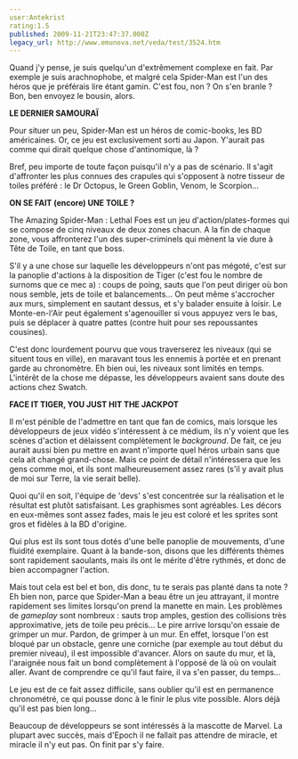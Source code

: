 ```yaml
---
user:Antekrist
rating:1.5
published: 2009-11-21T23:47:37.000Z
legacy_url: http://www.emunova.net/veda/test/3524.htm
---
```

Quand j'y pense, je suis quelqu'un d'extrêmement complexe en fait. Par exemple je suis arachnophobe, et malgré cela Spider-Man est l'un des héros que je préférais lire étant gamin. C'est fou, non ? On s'en branle ? Bon, ben envoyez le bousin, alors.  

  

**LE DERNIER SAMOURAÏ**  

Pour situer un peu, Spider-Man est un héros de comic-books, les BD américaines. Or, ce jeu est exclusivement sorti au Japon. Y'aurait pas comme qui dirait quelque chose d'antinomique, là ?  

Bref, peu importe de toute façon puisqu'il n'y a pas de scénario. Il s'agit d'affronter les plus connues des crapules qui s'opposent à notre tisseur de toiles préféré : le Dr Octopus, le Green Goblin, Venom, le Scorpion...  

  

**ON SE FAIT (encore) UNE TOILE ?**  

The Amazing Spider-Man : Lethal Foes est un jeu d'action/plates-formes qui se compose de cinq niveaux de deux zones chacun. A la fin de chaque zone, vous affronterez l'un des super-criminels qui mènent la vie dure à Tête de Toile, en tant que boss.  

S'il y a une chose sur laquelle les développeurs n'ont pas mégoté, c'est sur la panoplie d'actions à la disposition de Tiger (c'est fou le nombre de surnoms que ce mec a) : coups de poing, sauts que l'on peut diriger où bon nous semble, jets de toile et balancements... On peut même s'accrocher aux murs, simplement en sautant dessus, et s'y balader ensuite à loisir. Le Monte-en-l'Air peut également s'agenouiller si vous appuyez vers le bas, puis se déplacer à quatre pattes (contre huit pour ses repoussantes cousines).  

C'est donc lourdement pourvu que vous traverserez les niveaux (qui se situent tous en ville), en maravant tous les ennemis à portée et en prenant garde au chronomètre. Eh bien oui, les niveaux sont limités en temps. L'intérêt de la chose me dépasse, les développeurs avaient sans doute des actions chez Swatch.  

  

**FACE IT TIGER, YOU JUST HIT THE JACKPOT**  

Il m'est pénible de l'admettre en tant que fan de comics, mais lorsque les développeurs de jeux vidéo s'intéressent à ce médium, ils n'y voient que les scènes d'action et délaissent complètement le _background_. De fait, ce jeu aurait aussi bien pu mettre en avant n'importe quel héros urbain sans que cela ait changé grand-chose. Mais ce point de détail n'intéressera que les gens comme moi, et ils sont malheureusement assez rares (s'il y avait plus de moi sur Terre, la vie serait belle).  

Quoi qu'il en soit, l'équipe de 'devs' s'est concentrée sur la réalisation et le résultat est plutôt satisfaisant. Les graphismes sont agréables. Les décors en eux-mêmes sont assez fades, mais le jeu est coloré et les sprites sont gros et fidèles à la BD d'origine.  

Qui plus est ils sont tous dotés d'une belle panoplie de mouvements, d'une fluidité exemplaire. Quant à la bande-son, disons que les différents thèmes sont rapidement saoulants, mais ils ont le mérite d'être rythmés, et donc de bien accompagner l'action.  

Mais tout cela est bel et bon, dis donc, tu te serais pas planté dans ta note ? Eh bien non, parce que Spider-Man a beau être un jeu attrayant, il montre rapidement ses limites lorsqu'on prend la manette en main. Les problèmes de _gameplay_ sont nombreux : sauts trop amples, gestion des collisions très approximative, jets de toile peu précis... Le pire arrive lorsqu'on essaie de grimper un mur. Pardon, de grimper à un mur. En effet, lorsque l'on est bloqué par un obstacle, genre une corniche (par exemple au tout début du premier niveau), il est impossible d'avancer. Alors on saute du mur, et là, l'araignée nous fait un bond complètement à l'opposé de là où on voulait aller. Avant de comprendre ce qu'il faut faire, il va s'en passer, du temps...  

Le jeu est de ce fait assez difficile, sans oublier qu'il est en permanence chronométré, ce qui pousse donc à le finir le plus vite possible. Alors déjà qu'il est pas bien long...  

Beaucoup de développeurs se sont intéressés à la mascotte de Marvel. La plupart avec succès, mais d'Epoch il ne fallait pas attendre de miracle, et miracle il n'y eut pas. On finit par s'y faire.